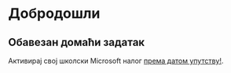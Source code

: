 # Добродошли

## Обавезан домаћи задатак

Активирај свој школски Microsoft налог
[према датом упутству!](../general/copilot.md).
